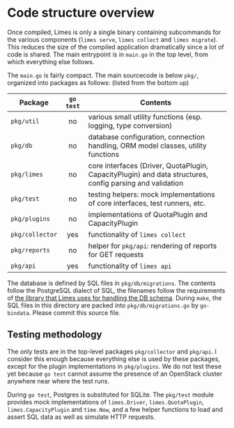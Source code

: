 # Code structure overview

Once compiled, Limes is only a single binary containing subcommands for the various components (`limes serve`, `limes
collect` and `limes migrate`). This reduces the size of the compiled application dramatically since a lot of code is
shared. The main entrypoint is in `main.go` in the top level, from which everything else follows.

The `main.go` is fairly compact. The main sourcecode is below `pkg/`, organized into packages as follows: (listed
from the bottom up)

| Package | `go test` | Contents |
| --- | :---: | --- |
| `pkg/util` | no | various small utility functions (esp. logging, type conversion) |
| `pkg/db` | no | database configuration, connection handling, ORM model classes, utility functions |
| `pkg/limes` | no | core interfaces (Driver, QuotaPlugin, CapacityPlugin) and data structures, config parsing and validation |
| `pkg/test` | no | testing helpers: mock implementations of core interfaces, test runners, etc. |
| `pkg/plugins` | no | implementations of QuotaPlugin and CapacityPlugin |
| `pkg/collector` | yes | functionality of `limes collect` |
| `pkg/reports` | no | helper for `pkg/api`: rendering of reports for GET requests |
| `pkg/api` | yes | functionality of `limes api` |

The database is defined by SQL files in `pkg/db/migrations`. The contents follow the PostgreSQL dialect of SQL, the
filenames follow the requirements of [the library that Limes uses for handling the DB schema][migrate]. During `make`,
the SQL files in this directory are packed into `pkg/db/migrations.go` by `go-bindata`. Please commit this source file.

## Testing methodology

The only tests are in the top-level packages `pkg/collector` and `pkg/api`. I consider this enough because everything
else is used by these packages, except for the plugin implementations in `pkg/plugins`. We do not test these yet because
`go test` cannot assume the presence of an OpenStack cluster anywhere near where the test runs.

During `go test`, Postgres is substituted for SQLite. The `pkg/test` module provides mock implementations of
`limes.Driver`, `limes.QuotaPlugin`, `limes.CapacityPlugin` and `time.Now`, and a few helper functions to load and
assert SQL data as well as simulate HTTP requests.

[migrate]: https://github.com/mattes/migrate
